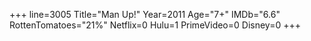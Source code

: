 +++
line=3005
Title="Man Up!"
Year=2011
Age="7+"
IMDb="6.6"
RottenTomatoes="21%"
Netflix=0
Hulu=1
PrimeVideo=0
Disney=0
+++


